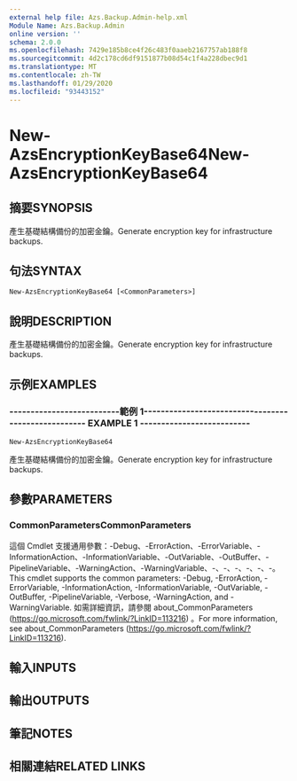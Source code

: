 ```yaml
---
external help file: Azs.Backup.Admin-help.xml
Module Name: Azs.Backup.Admin
online version: ''
schema: 2.0.0
ms.openlocfilehash: 7429e185b8ce4f26c483f0aaeb2167757ab188f8
ms.sourcegitcommit: 4d2c178cd6df9151877b08d54c1f4a228dbec9d1
ms.translationtype: MT
ms.contentlocale: zh-TW
ms.lasthandoff: 01/29/2020
ms.locfileid: "93443152"
---
```

# <span data-ttu-id="b12c6-101">New-AzsEncryptionKeyBase64</span><span class="sxs-lookup"><span data-stu-id="b12c6-101">New-AzsEncryptionKeyBase64</span></span>

## <span data-ttu-id="b12c6-102">摘要</span><span class="sxs-lookup"><span data-stu-id="b12c6-102">SYNOPSIS</span></span>
<span data-ttu-id="b12c6-103">產生基礎結構備份的加密金鑰。</span><span class="sxs-lookup"><span data-stu-id="b12c6-103">Generate encryption key for infrastructure backups.</span></span>

## <span data-ttu-id="b12c6-104">句法</span><span class="sxs-lookup"><span data-stu-id="b12c6-104">SYNTAX</span></span>

```
New-AzsEncryptionKeyBase64 [<CommonParameters>]
```

## <span data-ttu-id="b12c6-105">說明</span><span class="sxs-lookup"><span data-stu-id="b12c6-105">DESCRIPTION</span></span>
<span data-ttu-id="b12c6-106">產生基礎結構備份的加密金鑰。</span><span class="sxs-lookup"><span data-stu-id="b12c6-106">Generate encryption key for infrastructure backups.</span></span>

## <span data-ttu-id="b12c6-107">示例</span><span class="sxs-lookup"><span data-stu-id="b12c6-107">EXAMPLES</span></span>

### <span data-ttu-id="b12c6-108">--------------------------範例 1--------------------------</span><span class="sxs-lookup"><span data-stu-id="b12c6-108">-------------------------- EXAMPLE 1 --------------------------</span></span>
```
New-AzsEncryptionKeyBase64
```

<span data-ttu-id="b12c6-109">產生基礎結構備份的加密金鑰。</span><span class="sxs-lookup"><span data-stu-id="b12c6-109">Generate encryption key for infrastructure backups.</span></span>

## <span data-ttu-id="b12c6-110">參數</span><span class="sxs-lookup"><span data-stu-id="b12c6-110">PARAMETERS</span></span>

### <span data-ttu-id="b12c6-111">CommonParameters</span><span class="sxs-lookup"><span data-stu-id="b12c6-111">CommonParameters</span></span>
<span data-ttu-id="b12c6-112">這個 Cmdlet 支援通用參數：-Debug、-ErrorAction、-ErrorVariable、-InformationAction、-InformationVariable、-OutVariable、-OutBuffer、-PipelineVariable、-WarningAction、-WarningVariable、-、-、-、-、-、-。</span><span class="sxs-lookup"><span data-stu-id="b12c6-112">This cmdlet supports the common parameters: -Debug, -ErrorAction, -ErrorVariable, -InformationAction, -InformationVariable, -OutVariable, -OutBuffer, -PipelineVariable, -Verbose, -WarningAction, and -WarningVariable.</span></span> <span data-ttu-id="b12c6-113">如需詳細資訊，請參閱 about_CommonParameters (https://go.microsoft.com/fwlink/?LinkID=113216) 。</span><span class="sxs-lookup"><span data-stu-id="b12c6-113">For more information, see about_CommonParameters (https://go.microsoft.com/fwlink/?LinkID=113216).</span></span>

## <span data-ttu-id="b12c6-114">輸入</span><span class="sxs-lookup"><span data-stu-id="b12c6-114">INPUTS</span></span>

## <span data-ttu-id="b12c6-115">輸出</span><span class="sxs-lookup"><span data-stu-id="b12c6-115">OUTPUTS</span></span>

## <span data-ttu-id="b12c6-116">筆記</span><span class="sxs-lookup"><span data-stu-id="b12c6-116">NOTES</span></span>

## <span data-ttu-id="b12c6-117">相關連結</span><span class="sxs-lookup"><span data-stu-id="b12c6-117">RELATED LINKS</span></span>

